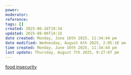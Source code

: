 ```yaml
---
power: 
moderator: 
reference: 
tags: []
created: 2025-06-16T19:34
updated: 2025-08-06T14:15
date created: Monday, June 16th 2025, 11:34:44 pm
date modified: Wednesday, August 6th 2025, 2:05:18 am
time created: Monday, June 16th 2025, 11:34:44 pm
last update: Thursday, August 7th 2025, 9:27:07 pm
---
```

[food insecurity](https://www.kidsdata.org/topic/764/food-insecurity/table/cmp#fmt=2955&loc=2,127,347,1763,331,348,336,171,321,345,357,332,324,369,358,362,360,337,327,364,356,217,353,328,354,323,352,320,339,334,365,343,330,367,344,355,366,368,265,349,361,4,273,59,370,326,333,322,341,338,350,342,329,325,359,351,363,340,335&tf=124 "External link")


